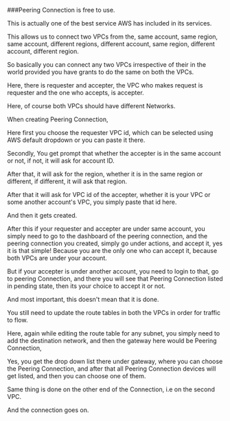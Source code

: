 ###Peering Connection is free to use.

This is actually one of the best service AWS has included in its services.

This allows us to connect two VPCs from the,
    same account, same region,
    same account, different regions,
    different account, same region,
    different account, different region.

So basically you can connect any two VPCs irrespective of their in the world provided you have grants to do the same on both the VPCs.

Here, there is requester and accepter, the VPC who makes request is requester and the one who accepts, is accepter.

Here, of course both VPCs should have different Networks.

When creating Peering Connection, 

Here first you choose the requester VPC id, which can be selected using AWS default dropdown or you can paste it there.

Secondly, You get prompt that whether the accepter is in the same account or not,
if not, it will ask for account ID.

After that, it will ask for the region, whether it is in the same region or different, if different, it will ask that region.

After that it will ask for VPC id of the accepter, whether it is your VPC or some another account's VPC, you simply paste that id here.

And then it gets created.


After this if your requester and accepter are under same account, you simply need to go to the dashboard of the peering connection,
and the peering connection you created, simply go under actions, and accept it, yes it is that simple!
Because you are the only one who can accept it, because both VPCs are under your account.


But if your accepter is under another account, you need to login to that, go to peering Connection, and there you will see that Peering 
Connection listed in pending state, then its your choice to accept it or not.

And most important, this doesn't mean that it is done.

You still need to update the route tables in both the VPCs in order for traffic to flow.

Here, again while editing the route table for any subnet, you simply need to add the destination network,
and then the gateway here would be Peering Connection,

Yes, you get the drop down list there under gateway, where you can choose the Peering Connection, and after that 
all Peering Connection devices will get listed, and then you can choose one of them.

Same thing is done on the other end of the Connection, i.e on the second VPC.

And the connection goes on.










